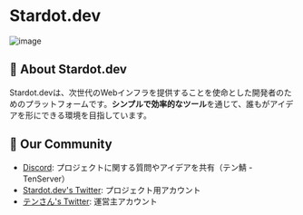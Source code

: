 # **Stardot.dev**
![image](https://raw.githubusercontent.com/Stardot-io/.github/refs/heads/main/profile/header_git.png)<br>

## 🌌 **About Stardot.dev**  
Stardot.devは、次世代のWebインフラを提供することを使命とした開発者のためのプラットフォームです。**シンプルで効率的なツール**を通じて、誰もがアイデアを形にできる環境を目指しています。

## 🤝 Our Community
- [Discord](https://github.com/TenServer/Discussions): プロジェクトに関する質問やアイデアを共有（テン鯖 - TenServer）
- [Stardot.dev's Twitter](https://twitter.com/stardot_dev): プロジェクト用アカウント
- [テンさん's Twitter](https://twitter.com/star_dot123): 運営主アカウント
